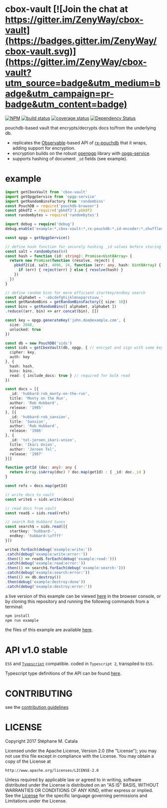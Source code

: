 # cbox-vault [![Join the chat at https://gitter.im/ZenyWay/cbox-vault](https://badges.gitter.im/ZenyWay/cbox-vault.svg)](https://gitter.im/ZenyWay/cbox-vault?utm_source=badge&utm_medium=badge&utm_campaign=pr-badge&utm_content=badge)
[![NPM](https://nodei.co/npm/cbox-vault.png?compact=true)](https://nodei.co/npm/cbox-vault/)
[![build status](https://travis-ci.org/ZenyWay/cbox-vault.svg?branch=master)](https://travis-ci.org/ZenyWay/cbox-vault)
[![coverage status](https://coveralls.io/repos/github/ZenyWay/cbox-vault/badge.svg?branch=master)](https://coveralls.io/github/ZenyWay/cbox-vault)
[![Dependency Status](https://gemnasium.com/badges/github.com/ZenyWay/cbox-vault.svg)](https://gemnasium.com/github.com/ZenyWay/cbox-vault)

pouchdb-based vault that encrypts/decrypts docs to/from the underlying db.
* replicates the [Observable](http://reactivex.io/rxjs/)-based
API of [rx-pouchdb](https://www.npmjs.com/package/rx-pouchdb)
that it wraps, adding support for encryption.
* encryption builds on the robust [openpgp](https://openpgpjs.org/) library
with [opgp-service](https://www.npmjs.com/package/opgp-service).
* supports hashing of document `_id` fields (see example).

# <a name="example"></a> example
```ts
import getCboxVault from 'cbox-vault'
import getOpgpService from 'opgp-service'
import getRandomBinsFactory from 'randombins'
const PouchDB = require('pouchdb-browser')
const pbkdf2 = require('pbkdf2').pbkdf2
const randombytes = require('randombytes')

import debug = require('debug')
debug.enable('example:*,cbox-vault:*,rx-pouchdb:*,id-encoder:*,shuffled-bins:*')

const opgp = getOpgpService()

// define hash function for securely hashing _id values before storing to db
const salt = randombytes(64)
const hash = function (id: string): Promise<Uint8Array> {
  return new Promise(function (resolve, reject) {
    pbkdf2(id, salt, 4096, 24, function (err: any, hash: Uint8Array) {
      if (err) { reject(err) } else { resolve(hash) }
    })
  })
}

// define random bins for more efficient startkey/endkey search
const alphabet = '-abcdefghijklmnopqrstuvw_'
const getRandomBins = getRandomBinsFactory({ size: 16})
const bins = getRandomBins([ alphabet, alphabet ])
.reduce((arr, bin) => arr.concat(bin), [])

const key = opgp.generateKey('john.doe@example.com', {
  size: 2048,
  unlocked: true
})

const db = new PouchDB('sids')
const sids = getCboxVault(db, opgp, { // encrypt and sign with same key-pair
  cipher: key,
  auth: key
}, {
  hash: hash,
  bins: bins,
  read: { include_docs: true } // required for bulk read
})

const docs = [{
  _id: 'hubbard-rob_monty-on-the-run',
  title: 'Monty on the Run',
  author: 'Rob Hubbard',
  release: '1985'
}, [{
  _id: 'hubbard-rob_sanxion',
  title: 'Sanxion',
  author: 'Rob Hubbard',
  release: '1986'
}, {
  _id: 'tel-jeroen_ikari-union',
  title: 'Ikari Union',
  author: 'Jeroen Tel',
  release: '1987'
}]]

function getId (doc: any): any {
  return Array.isArray(doc) ? doc.map(getId) : { _id: doc._id }
}

const refs = docs.map(getId)

// write docs to vault
const write$ = sids.write(docs)

// read docs from vault
const read$ = sids.read(refs)

// search Rob Hubbard tunes
const search$ = sids.read([{
  startkey: 'hubbard-',
  endkey: 'hubbard-\uffff'
}])

write$.forEach(debug('example:write:'))
.catch(debug('example:write:error:'))
.then(() => read$.forEach(debug('example:read:')))
.catch(debug('example:read:error:'))
.then(() => search$.forEach(debug('example:search:')))
.catch(debug('example:search:error:'))
.then(() => db.destroy())
.then(debug('example:destroy:done'))
.catch(debug('example:destroy:error:'))
```
a live version of this example can be viewed [here](https://cdn.rawgit.com/ZenyWay/cbox-vault/v1.0.0/spec/example/index.html)
in the browser console,
or by cloning this repository and running the following commands from a terminal:
```bash
npm install
npm run example
```
the files of this example are available [here](./spec/example).

# <a name="api"></a> API v1.0 stable
`ES5` and [`Typescript`](http://www.typescriptlang.org/) compatible.
coded in `Typescript 2`, transpiled to `ES5`.

Typescript type definitions of the API can be found [here](./src/api.d.ts).

# <a name="contributing"></a> CONTRIBUTING
see the [contribution guidelines](./CONTRIBUTING.md)

# <a name="license"></a> LICENSE
Copyright 2017 Stéphane M. Catala

Licensed under the Apache License, Version 2.0 (the "License");
you may not use this file except in compliance with the License.
You may obtain a copy of the License at

    http://www.apache.org/licenses/LICENSE-2.0

Unless required by applicable law or agreed to in writing, software
distributed under the License is distributed on an "AS IS" BASIS,
WITHOUT WARRANTIES OR CONDITIONS OF ANY KIND, either express or implied.
See the [License](./LICENSE) for the specific language governing permissions and
Limitations under the License.

